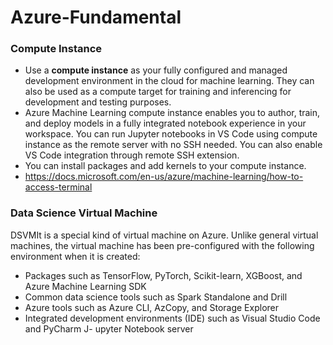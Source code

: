 # Azure-Fundamental
### Compute Instance
- Use a **compute instance** as your fully configured and managed development environment in the cloud for machine learning. They can also be used as a compute target for training and inferencing for development and testing purposes.
- Azure Machine Learning compute instance enables you to author, train, and deploy models in a fully integrated notebook experience in your workspace.
You can run Jupyter notebooks in VS Code using compute instance as the remote server with no SSH needed. You can also enable VS Code integration through remote SSH extension.
- You can install packages and add kernels to your compute instance.
- https://docs.microsoft.com/en-us/azure/machine-learning/how-to-access-terminal
### Data Science Virtual Machine
DSVMIt is a special kind of virtual machine on Azure. Unlike general virtual machines, the virtual machine has been pre-configured with the following environment when it is created:

- Packages such as TensorFlow, PyTorch, Scikit-learn, XGBoost, and Azure Machine Learning SDK
- Common data science tools such as Spark Standalone and Drill
- Azure tools such as Azure CLI, AzCopy, and Storage Explorer
- Integrated development environments (IDE) such as Visual Studio Code and PyCharm
J- upyter Notebook server
